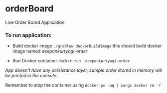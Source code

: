 # orderBoard
Live Order Board Application

### To run application:
- Build docker image
`./gradlew dockerBuildImage`  this should build docker image named *deepankurtyagi-order*

- Run Docker container
`docker run  deepankurtyagi-order`

*App doesn't have any persistance layer, sample order stored in memory will be printed in the console.*

Remember to stop the container using `docker ps -aq | xargs docker rm -f`
